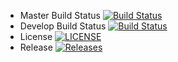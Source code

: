
- Master Build Status [![Build Status](https://travis-ci.com/callumzw/test.svg?branch=main)](https://travis-ci.com/callumzw/test)
- Develop Build Status [![Build Status](https://travis-ci.org/callumzw/test.svg?branch=develop)](https://travis-ci.org/callumzw/test)
- License [![LICENSE](https://img.shields.io/github/license/callumzw/test.svg?style=flat-square)](https://github.com/callumzw/test/blob/master/LICENSE)
- Release [![Releases](https://img.shields.io/github/release/callumzw/test/all.svg?style=flat-square)](https://github.com/callumzw/test/releases)